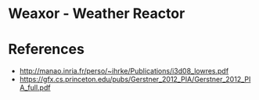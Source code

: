 # Weaxor - Weather Reactor

# References

* http://manao.inria.fr/perso/~ihrke/Publications/i3d08_lowres.pdf
* https://gfx.cs.princeton.edu/pubs/Gerstner_2012_PIA/Gerstner_2012_PIA_full.pdf
